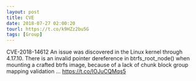 ```yaml
---
layout: post
title: CVE
date: 2018-07-27 02:00:20
tourl: https://t.co/k9HZz2bu5G
tags: [Group]
---
```

CVE-2018-14612 An issue was discovered in the Linux kernel through 4.17.10. There is an invalid pointer dereference in btrfs_root_node() when mounting a crafted btrfs image, because of a lack of chunk block group mapping validation ... https://t.co/IOJuCQMqs5